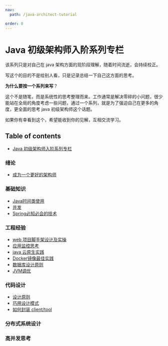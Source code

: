 ```yaml
---
nav:
  path: /java-architect-tutorial

order: 0
---
```


# Java 初级架构师入阶系列专栏

该系列只是对自己在 java 架构方面的现阶段理解，随着时间流逝，会持续校正。

写这个的目的不是给别人看，只是记录总结一下自己这方面的思考。

**为什么要按一个系列来写**？

这个不是随笔，而是系统性的思考整理而来。工作通常是解决零碎的小问题，很少能站在全局的角度考虑一些问题，通过一个系列，就是为了强迫自己在更多的角度，更全面的思考 java 初级架构师这个话题。

如果你有幸看到这个，希望能收到你的见解，互相交流学习。

## Table of contents

- [Java 初级架构师入阶系列专栏](java-architect-tutorial.md)

### 绪论

- [成为一个更好的架构师](绪论/成为一个更好的架构师.md)

### 基础知识

- [Java时间类使用](基础知识/Java时间类使用.md)
- [并发](基础知识/并发.md)
- [Spring必知必会的技术](基础知识/Spring必知必会的技术.md)


### 工程经验

- [web 项目脚手架设计及实操](工程经验/web项目脚手架设计及实操.md)
- [应用监控思考](工程经验/应用监控思考.md)
- [java 云原生实践](工程经验/java云原生实践.md)
- [Docker镜像最佳实践](工程经验/Docker镜像最佳实践.md)
- [数据库设计原则](工程经验/数据库设计原则.md)
- [JVM调优](工程经验/JVM调优.md)

### 代码设计

- [设计原则](代码设计/设计原则.md)
- [巧用设计模式](代码设计/巧用设计模式.md)
- [如何封装 client/tool](代码设计/如何封装client&tool.md)

### 分布式系统设计

### 高并发思考
